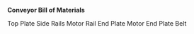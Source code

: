 **Conveyor Bill of Materials**

Top Plate
Side Rails
Motor Rail
End Plate
Motor End Plate
Belt









